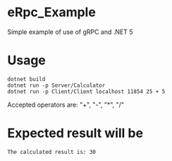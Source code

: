 # eRpc_Example
 Simple example of use of gRPC and .NET 5

# Usage
    dotnet build
    dotnet run -p Server/Calculator
    dotnet run -p Client/Client localhost 11854 25 + 5
Accepted operators are: "+", "-", "*", "/"    


# Expected result will be 
    The calculated result is: 30
